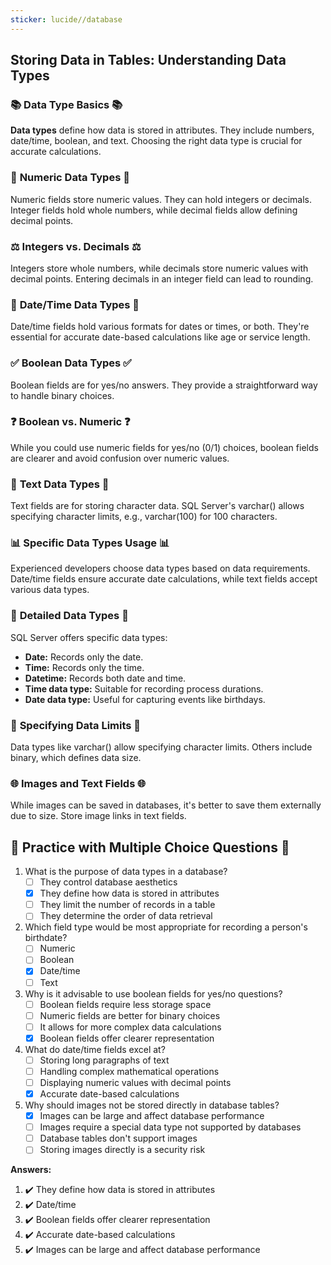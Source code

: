 ```yaml
---
sticker: lucide//database
---
```

## Storing Data in Tables: Understanding Data Types

### 📚 **Data Type Basics** 📚

**Data types** define how data is stored in attributes. They include numbers, date/time, boolean, and text. Choosing the right data type is crucial for accurate calculations.

### 🔢 **Numeric Data Types** 🔢

Numeric fields store numeric values. They can hold integers or decimals. Integer fields hold whole numbers, while decimal fields allow defining decimal points.

### ⚖️ **Integers vs. Decimals** ⚖️

Integers store whole numbers, while decimals store numeric values with decimal points. Entering decimals in an integer field can lead to rounding.

### 📅 **Date/Time Data Types** 📅

Date/time fields hold various formats for dates or times, or both. They're essential for accurate date-based calculations like age or service length.

### ✅ **Boolean Data Types** ✅

Boolean fields are for yes/no answers. They provide a straightforward way to handle binary choices.

### ❓ **Boolean vs. Numeric** ❓

While you could use numeric fields for yes/no (0/1) choices, boolean fields are clearer and avoid confusion over numeric values.

### 📝 **Text Data Types** 📝

Text fields are for storing character data. SQL Server's varchar() allows specifying character limits, e.g., varchar(100) for 100 characters.

### 📊 **Specific Data Types Usage** 📊

Experienced developers choose data types based on data requirements. Date/time fields ensure accurate date calculations, while text fields accept various data types.

### 📝 **Detailed Data Types** 📝

SQL Server offers specific data types:

- **Date:** Records only the date.
- **Time:** Records only the time.
- **Datetime:** Records both date and time.
- **Time data type:** Suitable for recording process durations.
- **Date data type:** Useful for capturing events like birthdays.

### 📏 **Specifying Data Limits** 📏

Data types like varchar() allow specifying character limits. Others include binary, which defines data size.

### 🌐 **Images and Text Fields** 🌐

While images can be saved in databases, it's better to save them externally due to size. Store image links in text fields.

## 📝 **Practice with Multiple Choice Questions** 📝

1. What is the purpose of data types in a database?
   - [ ] They control database aesthetics
   - [x] They define how data is stored in attributes
   - [ ] They limit the number of records in a table
   - [ ] They determine the order of data retrieval

2. Which field type would be most appropriate for recording a person's birthdate?
   - [ ] Numeric
   - [ ] Boolean
   - [x] Date/time
   - [ ] Text

3. Why is it advisable to use boolean fields for yes/no questions?
   - [ ] Boolean fields require less storage space
   - [ ] Numeric fields are better for binary choices
   - [ ] It allows for more complex data calculations
   - [x] Boolean fields offer clearer representation

4. What do date/time fields excel at?
   - [ ] Storing long paragraphs of text
   - [ ] Handling complex mathematical operations
   - [ ] Displaying numeric values with decimal points
   - [x] Accurate date-based calculations

5. Why should images not be stored directly in database tables?
   - [x] Images can be large and affect database performance
   - [ ] Images require a special data type not supported by databases
   - [ ] Database tables don't support images
   - [ ] Storing images directly is a security risk

**Answers:**
1. ✔️ They define how data is stored in attributes
2. ✔️ Date/time
3. ✔️ Boolean fields offer clearer representation
4. ✔️ Accurate date-based calculations
5. ✔️ Images can be large and affect database performance